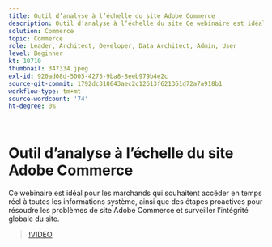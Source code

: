 ```yaml
---
title: Outil d’analyse à l’échelle du site Adobe Commerce
description: Outil d’analyse à l’échelle du site Ce webinaire est idéal pour les marchands qui souhaitent accéder en temps réel à toutes les informations système, ainsi qu’aux étapes proactives pour résoudre les problèmes de site Adobe Commerce et surveiller l’intégrité globale du site.
solution: Commerce
topic: Commerce
role: Leader, Architect, Developer, Data Architect, Admin, User
level: Beginner
kt: 10710
thumbnail: 347334.jpeg
exl-id: 920ad08d-5005-4275-9ba8-8eeb979b4e2c
source-git-commit: 1792dc318643aec2c12613f621361d72a7a918b1
workflow-type: tm+mt
source-wordcount: '74'
ht-degree: 0%

---
```


# Outil d’analyse à l’échelle du site Adobe Commerce

Ce webinaire est idéal pour les marchands qui souhaitent accéder en temps réel à toutes les informations système, ainsi que des étapes proactives pour résoudre les problèmes de site Adobe Commerce et surveiller l’intégrité globale du site.

>[!VIDEO](https://video.tv.adobe.com/v/347334/?quality=12&learn=on)
